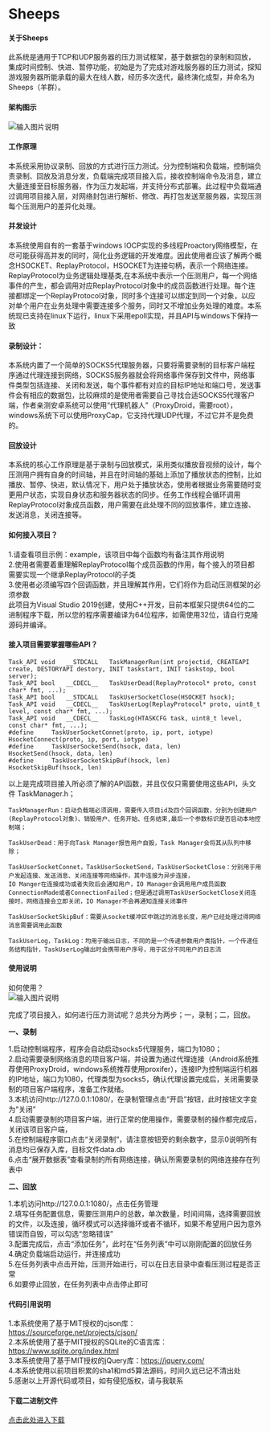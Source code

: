 # Sheeps



#### 关于Sheeps

此系统是通用于TCP和UDP服务器的压力测试框架，基于数据包的录制和回放，集成时间控制、快进、暂停功能，初始是为了完成对游戏服务器的压力测试，探知游戏服务器所能承载的最大在线人数，经历多次迭代，最终演化成型，并命名为Sheeps（羊群）。


#### 架构图示

![输入图片说明](https://images.gitee.com/uploads/images/2020/0901/164845_f7597f15_1564139.png "QQ截图20200831162640.png")


#### 工作原理

本系统采用协议录制、回放的方式进行压力测试。分为控制端和负载端，控制端负责录制、回放及消息分发，负载端完成项目接入后，接收控制端命令及消息，建立大量连接至目标服务器，作为压力发起端，并支持分布式部署。此过程中负载端通过调用项目接入层，对网络封包进行解析、修改、再打包发送至服务器，实现压测每个压测用户的差异化处理。


#### 并发设计

本系统使用自有的一套基于windows IOCP实现的多线程Proactory网络模型，在尽可能获得高并发的同时，简化业务逻辑的开发难度。因此使用者应该了解两个概念HSOCKET、ReplayProtocol，HSOCKET为连接句柄，表示一个网络连接。ReplayProtocol为业务逻辑处理基类,在本系统中表示一个压测用户，每一个网络事件的产生，都会调用对应ReplayProtocol对象中的成员函数进行处理。每个连接都绑定一个ReplayProtocol对象，同时多个连接可以绑定到同一个对象，以应对单个用户在业务处理中需要连接多个服务，同时又不增加业务处理的难度。本系统现已支持在linux下运行，linux下采用epoll实现，并且API与windows下保持一致

#### 录制设计：

本系统内置了一个简单的SOCKS5代理服务器，只要将需要录制的目标客户端程序通过代理连接到网络，SOCKS5服务器就会将网络事件保存到文件中，网络事件类型包括连接、关闭和发送，每个事件都有对应的目标IP地址和端口号，发送事件会有相应的数据包，比较麻烦的是使用者需要自己寻找合适SOCKS5代理客户端，作者亲测安卓系统可以使用“代理机器人”（ProxyDroid，需要root），windows系统下可以使用ProxyCap，它支持代理UDP代理，不过它并不是免费的。

#### 回放设计

本系统的核心工作原理是基于录制与回放模式，采用类似播放音视频的设计，每个压测用户拥有自身的时间轴，并且在时间轴的基础上添加了播放状态的控制，比如播放、暂停、快进，默认情况下，用户处于播放状态，使用者根据业务需要随时变更用户状态，实现自身状态和服务器状态的同步。任务工作线程会循环调用ReplayProtocol对象成员函数，用户需要在此处理不同的回放事件，建立连接、发送消息，关闭连接等。

#### 如何接入项目？

1.请查看项目示例：example，该项目中每个函数均有备注其作用说明  
2.使用者需要着重理解ReplayProtocol每个成员函数的作用，每个接入的项目都需要实现一个继承ReplayProtocol的子类  
3.使用者必须编写四个回调函数，并且理解其作用，它们将作为启动压测框架的必须参数  
此项目为Visual Studio 2019创建，使用C++开发，目前本框架只提供64位的二进制程序下载，所以您的程序需要编译为64位程序，如需使用32位，请自行克隆源码并编译。


#### 接入项目需要掌握哪些API？


``` 
Task_API void	__STDCALL	TaskManagerRun(int projectid, CREATEAPI create, DESTORYAPI destory, INIT taskstart, INIT taskstop, bool server);
Task_API bool	__CDECL__	TaskUserDead(ReplayProtocol* proto, const char* fmt, ...);
Task_API bool	__STDCALL	TaskUserSocketClose(HSOCKET hsock);
Task_API void	__CDECL__	TaskUserLog(ReplayProtocol* proto, uint8_t level, const char* fmt, ...);
Task_API void	__CDECL__	TaskLog(HTASKCFG task, uint8_t level, const char* fmt, ...);
#define		TaskUserSocketConnet(proto, ip, port, iotype)	HsocketConnect(proto, ip, port, iotype)
#define		TaskUserSocketSend(hsock, data, len)		HsocketSend(hsock, data, len)
#define		TaskUserSocketSkipBuf(hsock, len)		HsocketSkipBuf(hsock, len)
```


以上是完成项目接入所必须了解的API函数，并且仅仅只需要使用这些API，头文件 TaskManager.h；

```
TaskManagerRun：启动负载端必须调用，需要传入项目id及四个回调函数，分别为创建用户(ReplayProtocol对象)、销毁用户、任务开始、任务结束,最后一个参数标识是否启动本地控制端；  

TaskUserDead：用于向Task Manager报告用户自毁，Task Manager会将其从队列中移除；  

TaskUserSocketConnet，TaskUserSocketSend，TaskUserSocketClose：分别用于用户发起连接、发送消息、关闭连接等网络操作，其中连接为异步连接，
IO Manger在连接成功或者失败后会通知用户，IO Manager会调用用户成员函数ConnectionMade或者ConnectionFailed；但是通过调用TaskUserSocketClose关闭连接时，网络连接会立即关闭，IO Manager不会再通知连接关闭事件  

TaskUserSocketSkipBuf：需要从socket缓冲区中跳过的消息长度，用户已经处理过得网络消息需要调用此函数  

TaskUserLog，TaskLog：均用于输出日志，不同的是一个传递参数用户类指针，一个传递任务结构指针，TaskUserLog输出时会携带用户序号，用于区分不同用户的日志流  
```


#### 使用说明

如何使用？  
![输入图片说明](https://images.gitee.com/uploads/images/2020/0831/162547_d340cedd_1564139.png "图片1.png")

完成了项目接入，如何进行压力测试呢？总共分为两步；一，录制；二，回放。

__一、录制__

1.启动控制端程序，程序会自动启动socks5代理服务，端口为1080；  
2.启动需要录制网络消息的项目客户端，并设置为通过代理连接（Android系统推荐使用ProxyDroid，windows系统推荐使用proxifer），连接IP为控制端运行机器的IP地址，端口为1080，代理类型为socks5，确认代理设置完成后，关闭需要录制的项目客户端程序，准备工作就绪。  
3.本机访问http://127.0.0.1:1080/，在录制管理点击“开启”按钮，此时按钮文字变为“关闭”  
4.启动需要录制的项目客户端，进行正常的使用操作，需要录制的操作都完成后，关闭该项目客户端，  
5.在控制端程序窗口点击“关闭录制”，请注意按钮旁的剩余数字，显示0说明所有消息均已保存入库，目标文件data.db  
6.点击“展开数据表”查看录制的所有网络连接，确认所需要录制的网络连接存在列表中  

__二、回放__

1.本机访问http://127.0.0.1:1080/，点击任务管理  
2.填写任务配置信息，需要压测用户的总数，单次数量，时间间隔，选择需要回放的文件，以及连接，循环模式可以选择循环或者不循环，如果不希望用户因为意外错误而自毁，可以勾选“忽略错误”  
3.配置完成后，点击“添加任务”，此时在“任务列表”中可以刚刚配置的回放任务  
4.确定负载端启动运行，并连接成功  
5.在任务列表中点击开始，压测开始进行，可以在日志目录中查看压测过程是否正常  
6.如要停止回放，在任务列表中点击停止即可  


#### 代码引用说明

1.本系统使用了基于MIT授权的cjson库：https://sourceforge.net/projects/cjson/  
2.本系统使用了基于MIT授权的SQLite的C语言库：https://www.sqlite.org/index.html  
3.本系统使用了基于MIT授权的jQuery库：https://jquery.com/  
4.本系统使用以前项目积累的sha1和md5算法源码，时间久远已记不清出处  
5.感谢以上开源代码或项目，如有侵犯版权，请与我联系  

#### 下载二进制文件
[点击此处进入下载](https://gitee.com/lutianming/Sheeps/releases)

